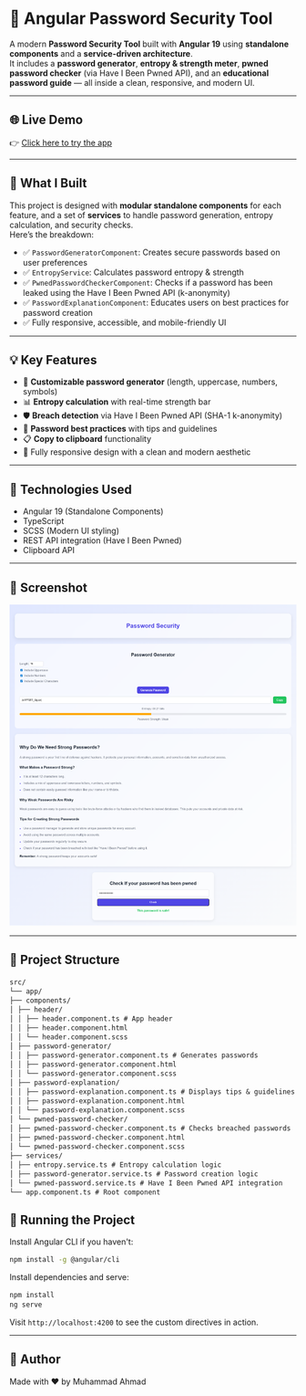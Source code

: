 # 🔐 Angular Password Security Tool

A modern **Password Security Tool** built with **Angular 19** using **standalone components** and a **service-driven architecture**.  
It includes a **password generator**, **entropy & strength meter**, **pwned password checker** (via Have I Been Pwned API), and an **educational password guide** — all inside a clean, responsive, and modern UI.

---

## 🌐 Live Demo

👉 [Click here to try the app](https://ahmad-889.github.io/password-security/)

---



## 🎯 What I Built

This project is designed with **modular standalone components** for each feature, and a set of **services** to handle password generation, entropy calculation, and security checks.  
Here’s the breakdown:

* ✅ `PasswordGeneratorComponent`: Creates secure passwords based on user preferences  
* ✅ `EntropyService`: Calculates password entropy & strength  
* ✅ `PwnedPasswordCheckerComponent`: Checks if a password has been leaked using the Have I Been Pwned API (k-anonymity)  
* ✅ `PasswordExplanationComponent`: Educates users on best practices for password creation  
* ✅ Fully responsive, accessible, and mobile-friendly UI

---

## 💡 Key Features

* 🔑 **Customizable password generator** (length, uppercase, numbers, symbols)  
* 📊 **Entropy calculation** with real-time strength bar  
* 🛡 **Breach detection** via Have I Been Pwned API (SHA-1 k-anonymity)  
* 📖 **Password best practices** with tips and guidelines  
* 📋 **Copy to clipboard** functionality  
* 📱 Fully responsive design with a clean and modern aesthetic  

---

## 🧱 Technologies Used

* Angular 19 (Standalone Components)
* TypeScript
* SCSS (Modern UI styling)
* REST API integration (Have I Been Pwned)
* Clipboard API

---

## 📸 Screenshot

![Password Security Tool](public/Screenshot.png)

---

## 📁 Project Structure


```
src/
└── app/
├── components/
│ ├── header/
│ │ ├── header.component.ts # App header
│ │ ├── header.component.html
│ │ └── header.component.scss
│ ├── password-generator/
│ │ ├── password-generator.component.ts # Generates passwords
│ │ ├── password-generator.component.html
│ │ └── password-generator.component.scss
│ ├── password-explanation/
│ │ ├── password-explanation.component.ts # Displays tips & guidelines
│ │ ├── password-explanation.component.html
│ │ └── password-explanation.component.scss
│ └── pwned-password-checker/
│ ├── pwned-password-checker.component.ts # Checks breached passwords
│ ├── pwned-password-checker.component.html
│ └── pwned-password-checker.component.scss
├── services/
│ ├── entropy.service.ts # Entropy calculation logic
│ ├── password-generator.service.ts # Password creation logic
│ └── pwned-password.service.ts # Have I Been Pwned API integration
└── app.component.ts # Root component
```

## 🚀 Running the Project

Install Angular CLI if you haven't:

```bash
npm install -g @angular/cli
```

Install dependencies and serve:

```bash
npm install
ng serve
```

Visit `http://localhost:4200` to see the custom directives in action.

---

## 🔗 Author
Made with ❤️ by
Muhammad Ahmad
